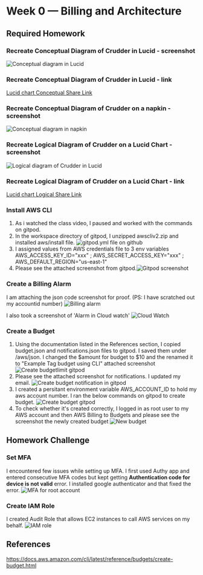 # Week 0 — Billing and Architecture
## Required Homework

### Recreate Conceptual Diagram of Crudder in Lucid - screenshot
![Conceptual diagram in Lucid](assets/week0_Conceptual_LucidDiagram.PNG)

### Recreate Conceptual Diagram of Crudder in Lucid - link
[Lucid chart Conceptual Share Link](https://lucid.app/lucidchart/12d2d0a4-1760-4c73-9f78-3585d99b6e74/edit?viewport_loc=-565%2C-246%2C2048%2C878%2C0_0&invitationId=inv_86a39f63-6239-4c17-9e13-1e95a15d3005)

### Recreate Conceptual Diagram of Crudder on a napkin - screenshot
![Conceptual diagram in napkin](assets/week0_Conceptual_napkindiagram.jpg)

### Recreate Logical Diagram of Crudder on a Lucid Chart - screenshot
![Logical diagram of Crudder in Lucid](assets/week0_Logical_LucidDiagram.PNG)

### Recreate Logical Diagram of Crudder on a Lucid Chart - link
[Lucid chart Logical Share Link](https://lucid.app/lucidchart/f84c84c7-a219-401e-845f-33527b7d8547/edit?viewport_loc=-272%2C-486%2C2208%2C878%2C0_0&invitationId=inv_fec598ac-86a2-4820-8dce-a326cb8e8d62)


### Install AWS CLI
1. As i watched the class video, I paused and worked with the commands on gitpod. 
2. In the workspace directory of gitpod, I unzipped awscliv2.zip and installed aws/install file. ![gitpod.yml file on github](assets/week0_gitpod-yaml.PNG)
3. I assigned values from AWS credentials file to 3 env variables AWS_ACCESS_KEY_ID="xxx" ; AWS_SECRET_ACCESS_KEY="xxx" ; AWS_DEFAULT_REGION="us-east-1"
4. Please see the attached screenshot from gitpod.![Gitpod screenshot](assets/week0_awsCLI.png)
 


### Create a Billing Alarm
I am attaching the json code screenshot for proof. (PS: I have scratched out my accountid number) 
![Billing alarm](assets/week0_Alarmjson.PNG)

I also took a screenshot of 'Alarm in Cloud watch' 
![Cloud Watch](assets/week0_CloudWatch.PNG)


### Create a Budget
1. Using the documentation listed in the References section, I copied budget.json and notifications.json files to gitpod. I saved them under /aws/json.
I changed the $amount for budget to $10 and the renamed it to "Example Tag budget using CLI" attached screenshot ![Create budgetlimit gitpod](assets/week0_CreateBudget_gitpod.png)
2. Please see the attached screenshot for notifications. I updated my email. ![Create budget notification in gitpod](assets/week0_CreateBudgetNotify_gitpod.png)
3. I created a persitant environment variable AWS_ACCOUNT_ID to hold my aws account number. I ran the below commands on gitpod to create budget. ![Create budget gitpod](assets/week0_CreateBudget_final.png)
4. To check whether it's created correctly, I logged in as root user to my AWS account and then AWS Billing to Budgets and please see the screenshot the newly created budget ![New budget](assets/week0_Budget_Console.PNG)


## Homework Challenge

### Set MFA
I encountered few issues while setting up MFA. I first used Authy app and entered consecutive MFA codes but kept getting **Authentication code for device is not valid** error. I installed google authenticator and that fixed the error. 
![MFA for root account](assets/week0_SetMFA_rootUser.PNG)

### Create IAM Role
I created Audit Role that allows EC2 instances to call AWS services on my behalf.
![IAM role](assets/week0_CreateRole.PNG)

## References
https://docs.aws.amazon.com/cli/latest/reference/budgets/create-budget.html


